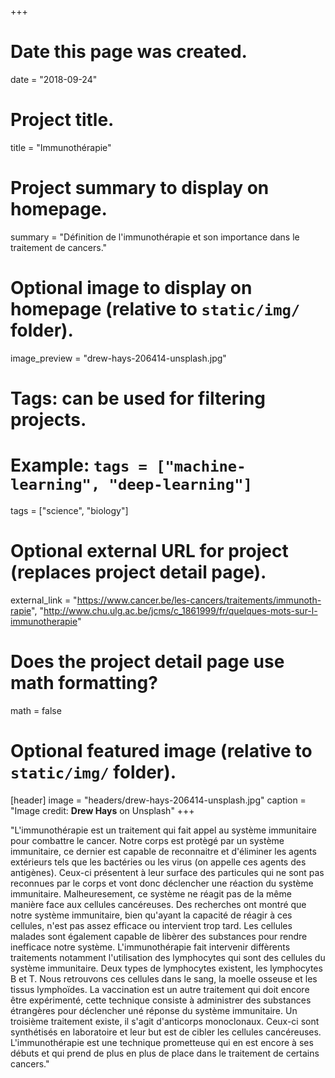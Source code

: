 +++
# Date this page was created.
date = "2018-09-24"

# Project title.
title = "Immunothérapie"

# Project summary to display on homepage.
summary = "Définition de l'immunothérapie et son importance dans le traitement de cancers."

# Optional image to display on homepage (relative to `static/img/` folder).
image_preview = "drew-hays-206414-unsplash.jpg"

# Tags: can be used for filtering projects.
# Example: `tags = ["machine-learning", "deep-learning"]`
tags = ["science", "biology"]

# Optional external URL for project (replaces project detail page).
external_link = "https://www.cancer.be/les-cancers/traitements/immunoth-rapie", "http://www.chu.ulg.ac.be/jcms/c_1861999/fr/quelques-mots-sur-l-immunotherapie"

# Does the project detail page use math formatting?
math = false

# Optional featured image (relative to `static/img/` folder).
[header]
image = "headers/drew-hays-206414-unsplash.jpg"
caption = "Image credit: **Drew Hays** on Unsplash"
+++

"L'immunothérapie est un traitement qui fait appel au système immunitaire pour combattre le cancer. 
Notre corps est protègé par un système immunitaire, ce dernier est capable de reconnaitre et d'éliminer les agents extérieurs tels que les bactéries ou les virus (on appelle ces agents des antigènes). Ceux-ci présentent à leur surface des particules qui ne sont pas reconnues par le corps et vont donc déclencher une réaction du système immunitaire. Malheuresement, ce système ne réagit pas de la même manière face aux cellules cancéreuses. Des recherches ont montré que notre système immunitaire, bien qu'ayant la capacité de réagir à ces cellules, n'est pas assez efficace ou intervient trop tard. Les cellules malades sont également capable de libèrer des substances pour rendre inefficace notre système.
L'immunothérapie fait intervenir diffèrents traitements notamment l'utilisation des lymphocytes qui sont des cellules du système immunitaire. Deux types de lymphocytes existent, les lymphocytes B et T. Nous retrouvons ces cellules dans le sang, la moelle osseuse et les tissus lymphoïdes. La vaccination est un autre traitement qui doit encore être expérimenté, cette technique consiste à administrer des substances étrangères pour déclencher uné réponse du système immunitaire. Un troisième traitement existe, il s'agit d'anticorps monoclonaux. Ceux-ci sont synthétisés en laboratoire et leur but est de cibler les cellules cancéreuses.
L'immunothérapie est une technique prometteuse qui en est encore à ses débuts et qui prend de plus en plus de place dans le traitement de certains cancers."
